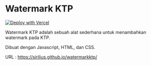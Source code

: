 # Watermark KTP

[![Deploy with Vercel](./donasi.svg)](https://karyakarsa.com/siriliuskevin/support)

Watermark KTP adalah sebuah alat sederhana untuk menambahkan watermark pada KTP.

Dibuat dengan Javascript, HTML, dan CSS.

URL : https://sirilius.github.io/watermarkktp/
